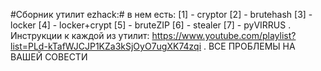 #Сборник утилит ezhack:#
в нем есть:
[1] - cryptor
[2] - brutehash
[3] - locker
[4] - locker+crypt
[5] - bruteZIP
[6] - stealer
[7] - pyVIRRUS
.
Инструкции к каждой из утилит:
https://www.youtube.com/playlist?list=PLd-kTafWJCJP1KZa3kSjOyO7ugXK74zqi .
ВСЕ ПРОБЛЕМЫ НА ВАШЕЙ СОВЕСТИ

